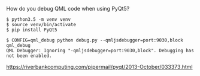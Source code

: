 How do you debug QML code when using PyQt5?

```shell
$ python3.5 -m venv venv
$ source venv/bin/activate
$ pip install PyQt5
```

```shell
$ CONFIG=qml_debug python debug.py --qmljsdebugger=port:9030,block
qml_debug
QML Debugger: Ignoring "-qmljsdebugger=port:9030,block". Debugging has not been enabled.
```

https://riverbankcomputing.com/pipermail/pyqt/2013-October/033373.html
